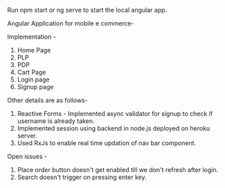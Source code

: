 Run npm start
or ng serve to start the local angular app.

Angular Application for mobile e commerce-

Implementation -
1) Home Page
2) PLP
3) PDP
4) Cart Page
5) Login page
6) Signup page

Other details are as follows-
1) Reactive Forms - Implemented async validator for signup to check if username is already taken.
2) Implemented session using backend in node.js deployed on heroku server.
3) Used RxJs to enable real time updation of nav bar component.



Open issues -
1) Place order button doesn't get enabled till we don't refresh after login.
2) Search doesn't trigger on pressing enter key.
